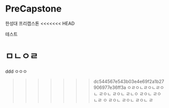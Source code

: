 # PreCapstone
한성대 프리캡스톤
<<<<<<< HEAD

테스트

ㅁㄴㅇㄹ
=======
ddd
ㅇㅇㅇ
>>>>>>> dc544567e543b03e4e69f2a1b27906977e36ff3a
ㅇㄹㅇㄴㄹㅇㄴㄹㅇㄴ
ㄹㅇㄴ
ㄹㅇㄴ
ㄹㄴㅇ
ㄹㅇㄴ
ㄹㅇㄴㄹ
ㅇ
ㄹㅇㄴ
ㄹㅇㄴ
ㄹㅇㄴ
ㄹ
